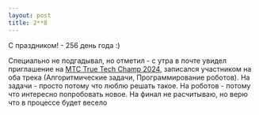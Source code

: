```yaml
---
layout: post
title: 2**8
---
```


С праздником! - 256 день года :)

Специально не подгадывал, но отметил - с утра в почте увидел приглашение на [МТС True Tech Champ 2024](https://truetechchamp.ru/), записался участником на оба трека (Алгоритмические задачи, Программирование роботов). На задачи - просто потому что люблю решать такое. На роботов - потому что интересно попробовать новое. На финал не расчитываю, но верю что в процессе будет весело